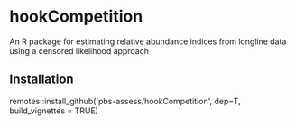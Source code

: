 # hookCompetition
An R package for estimating relative abundance indices from longline data using a censored likelihood approach

## Installation

remotes::install_github('pbs-assess/hookCompetition', dep=T, build_vignettes = TRUE)
